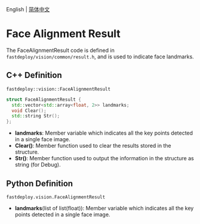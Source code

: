 English | [简体中文](face_alignment_result_CN.md)
# Face Alignment Result

The FaceAlignmentResult code is defined in `fastdeploy/vision/common/result.h`, and is used to indicate face landmarks.

## C++ Definition

`fastdeploy::vision::FaceAlignmentResult`

```c++
struct FaceAlignmentResult {
  std::vector<std::array<float, 2>> landmarks;
  void Clear();
  std::string Str();
};
```

- **landmarks**: Member variable which indicates all the key points detected in a single face image.
- **Clear()**: Member function used to clear the results stored in the structure.
- **Str()**: Member function used to output the information in the structure as string (for Debug).

## Python Definition

`fastdeploy.vision.FaceAlignmentResult`

- **landmarks**(list of list(float)): Member variable which indicates all the key points detected in a single face image.
